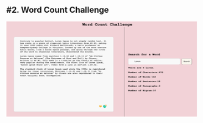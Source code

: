 <h2>#2. Word Count Challenge</h2>
<img src="/public/images/website.png "alt="website image"  width="500vw" height="250vh"/>
